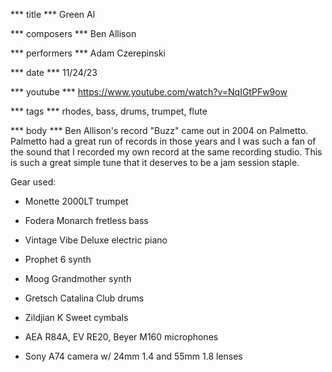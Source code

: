 *** title ***
Green Al

*** composers ***
Ben Allison

*** performers ***
Adam Czerepinski

*** date ***
11/24/23

*** youtube ***
https://www.youtube.com/watch?v=NqIGtPFw9ow

*** tags ***
rhodes, bass, drums, trumpet, flute

*** body ***
Ben Allison's record "Buzz" came out in 2004 on Palmetto. Palmetto had a great run of records in those years and I was such a fan of the sound that I recorded my own record at the same recording studio. This is such a great simple tune that it deserves to be a jam session staple.

Gear used:

- Monette 2000LT trumpet

- Fodera Monarch fretless bass

- Vintage Vibe Deluxe electric piano

- Prophet 6 synth

- Moog Grandmother synth

- Gretsch Catalina Club drums

- Zildjian K Sweet cymbals

- AEA R84A, EV RE20, Beyer M160 microphones

- Sony A74 camera w/ 24mm 1.4 and 55mm 1.8 lenses